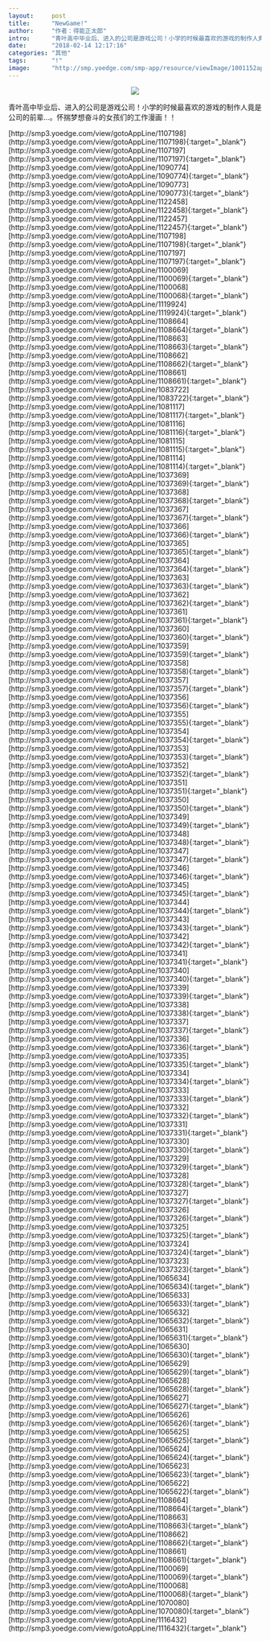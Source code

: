 ```yaml
---
layout:     post
title:      "NewGame!"
author:     "作者：得能正太郎"
intro:      "青叶高中毕业后、进入的公司是游戏公司！小学的时候最喜欢的游戏的制作人竟是公司的前辈…。怀揣梦想奋斗的女孩们的工作漫画！！"
date:       "2018-02-14 12:17:16"
categories: "其他"
tags:       "!"
image:      "http://smp.yoedge.com/smp-app/resource/viewImage/1001152appline.png"
---
```

<div style="text-align: center">
<p><img src="http://smp.yoedge.com/smp-app/resource/viewImage/1001152appline.png"/></p>
</div>
<p class="post-meta">
<span>青叶高中毕业后、进入的公司是游戏公司！小学的时候最喜欢的游戏的制作人竟是公司的前辈…。怀揣梦想奋斗的女孩们的工作漫画！！</span>
</p>
[http://smp3.yoedge.com/view/gotoAppLine/1107198](http://smp3.yoedge.com/view/gotoAppLine/1107198){:target="_blank"}
[http://smp3.yoedge.com/view/gotoAppLine/1107197](http://smp3.yoedge.com/view/gotoAppLine/1107197){:target="_blank"}
[http://smp3.yoedge.com/view/gotoAppLine/1090774](http://smp3.yoedge.com/view/gotoAppLine/1090774){:target="_blank"}
[http://smp3.yoedge.com/view/gotoAppLine/1090773](http://smp3.yoedge.com/view/gotoAppLine/1090773){:target="_blank"}
[http://smp3.yoedge.com/view/gotoAppLine/1122458](http://smp3.yoedge.com/view/gotoAppLine/1122458){:target="_blank"}
[http://smp3.yoedge.com/view/gotoAppLine/1122457](http://smp3.yoedge.com/view/gotoAppLine/1122457){:target="_blank"}
[http://smp3.yoedge.com/view/gotoAppLine/1107198](http://smp3.yoedge.com/view/gotoAppLine/1107198){:target="_blank"}
[http://smp3.yoedge.com/view/gotoAppLine/1107197](http://smp3.yoedge.com/view/gotoAppLine/1107197){:target="_blank"}
[http://smp3.yoedge.com/view/gotoAppLine/1100069](http://smp3.yoedge.com/view/gotoAppLine/1100069){:target="_blank"}
[http://smp3.yoedge.com/view/gotoAppLine/1100068](http://smp3.yoedge.com/view/gotoAppLine/1100068){:target="_blank"}
[http://smp3.yoedge.com/view/gotoAppLine/1119924](http://smp3.yoedge.com/view/gotoAppLine/1119924){:target="_blank"}
[http://smp3.yoedge.com/view/gotoAppLine/1108664](http://smp3.yoedge.com/view/gotoAppLine/1108664){:target="_blank"}
[http://smp3.yoedge.com/view/gotoAppLine/1108663](http://smp3.yoedge.com/view/gotoAppLine/1108663){:target="_blank"}
[http://smp3.yoedge.com/view/gotoAppLine/1108662](http://smp3.yoedge.com/view/gotoAppLine/1108662){:target="_blank"}
[http://smp3.yoedge.com/view/gotoAppLine/1108661](http://smp3.yoedge.com/view/gotoAppLine/1108661){:target="_blank"}
[http://smp3.yoedge.com/view/gotoAppLine/1083722](http://smp3.yoedge.com/view/gotoAppLine/1083722){:target="_blank"}
[http://smp3.yoedge.com/view/gotoAppLine/1081117](http://smp3.yoedge.com/view/gotoAppLine/1081117){:target="_blank"}
[http://smp3.yoedge.com/view/gotoAppLine/1081116](http://smp3.yoedge.com/view/gotoAppLine/1081116){:target="_blank"}
[http://smp3.yoedge.com/view/gotoAppLine/1081115](http://smp3.yoedge.com/view/gotoAppLine/1081115){:target="_blank"}
[http://smp3.yoedge.com/view/gotoAppLine/1081114](http://smp3.yoedge.com/view/gotoAppLine/1081114){:target="_blank"}
[http://smp3.yoedge.com/view/gotoAppLine/1037369](http://smp3.yoedge.com/view/gotoAppLine/1037369){:target="_blank"}
[http://smp3.yoedge.com/view/gotoAppLine/1037368](http://smp3.yoedge.com/view/gotoAppLine/1037368){:target="_blank"}
[http://smp3.yoedge.com/view/gotoAppLine/1037367](http://smp3.yoedge.com/view/gotoAppLine/1037367){:target="_blank"}
[http://smp3.yoedge.com/view/gotoAppLine/1037366](http://smp3.yoedge.com/view/gotoAppLine/1037366){:target="_blank"}
[http://smp3.yoedge.com/view/gotoAppLine/1037365](http://smp3.yoedge.com/view/gotoAppLine/1037365){:target="_blank"}
[http://smp3.yoedge.com/view/gotoAppLine/1037364](http://smp3.yoedge.com/view/gotoAppLine/1037364){:target="_blank"}
[http://smp3.yoedge.com/view/gotoAppLine/1037363](http://smp3.yoedge.com/view/gotoAppLine/1037363){:target="_blank"}
[http://smp3.yoedge.com/view/gotoAppLine/1037362](http://smp3.yoedge.com/view/gotoAppLine/1037362){:target="_blank"}
[http://smp3.yoedge.com/view/gotoAppLine/1037361](http://smp3.yoedge.com/view/gotoAppLine/1037361){:target="_blank"}
[http://smp3.yoedge.com/view/gotoAppLine/1037360](http://smp3.yoedge.com/view/gotoAppLine/1037360){:target="_blank"}
[http://smp3.yoedge.com/view/gotoAppLine/1037359](http://smp3.yoedge.com/view/gotoAppLine/1037359){:target="_blank"}
[http://smp3.yoedge.com/view/gotoAppLine/1037358](http://smp3.yoedge.com/view/gotoAppLine/1037358){:target="_blank"}
[http://smp3.yoedge.com/view/gotoAppLine/1037357](http://smp3.yoedge.com/view/gotoAppLine/1037357){:target="_blank"}
[http://smp3.yoedge.com/view/gotoAppLine/1037356](http://smp3.yoedge.com/view/gotoAppLine/1037356){:target="_blank"}
[http://smp3.yoedge.com/view/gotoAppLine/1037355](http://smp3.yoedge.com/view/gotoAppLine/1037355){:target="_blank"}
[http://smp3.yoedge.com/view/gotoAppLine/1037354](http://smp3.yoedge.com/view/gotoAppLine/1037354){:target="_blank"}
[http://smp3.yoedge.com/view/gotoAppLine/1037353](http://smp3.yoedge.com/view/gotoAppLine/1037353){:target="_blank"}
[http://smp3.yoedge.com/view/gotoAppLine/1037352](http://smp3.yoedge.com/view/gotoAppLine/1037352){:target="_blank"}
[http://smp3.yoedge.com/view/gotoAppLine/1037351](http://smp3.yoedge.com/view/gotoAppLine/1037351){:target="_blank"}
[http://smp3.yoedge.com/view/gotoAppLine/1037350](http://smp3.yoedge.com/view/gotoAppLine/1037350){:target="_blank"}
[http://smp3.yoedge.com/view/gotoAppLine/1037349](http://smp3.yoedge.com/view/gotoAppLine/1037349){:target="_blank"}
[http://smp3.yoedge.com/view/gotoAppLine/1037348](http://smp3.yoedge.com/view/gotoAppLine/1037348){:target="_blank"}
[http://smp3.yoedge.com/view/gotoAppLine/1037347](http://smp3.yoedge.com/view/gotoAppLine/1037347){:target="_blank"}
[http://smp3.yoedge.com/view/gotoAppLine/1037346](http://smp3.yoedge.com/view/gotoAppLine/1037346){:target="_blank"}
[http://smp3.yoedge.com/view/gotoAppLine/1037345](http://smp3.yoedge.com/view/gotoAppLine/1037345){:target="_blank"}
[http://smp3.yoedge.com/view/gotoAppLine/1037344](http://smp3.yoedge.com/view/gotoAppLine/1037344){:target="_blank"}
[http://smp3.yoedge.com/view/gotoAppLine/1037343](http://smp3.yoedge.com/view/gotoAppLine/1037343){:target="_blank"}
[http://smp3.yoedge.com/view/gotoAppLine/1037342](http://smp3.yoedge.com/view/gotoAppLine/1037342){:target="_blank"}
[http://smp3.yoedge.com/view/gotoAppLine/1037341](http://smp3.yoedge.com/view/gotoAppLine/1037341){:target="_blank"}
[http://smp3.yoedge.com/view/gotoAppLine/1037340](http://smp3.yoedge.com/view/gotoAppLine/1037340){:target="_blank"}
[http://smp3.yoedge.com/view/gotoAppLine/1037339](http://smp3.yoedge.com/view/gotoAppLine/1037339){:target="_blank"}
[http://smp3.yoedge.com/view/gotoAppLine/1037338](http://smp3.yoedge.com/view/gotoAppLine/1037338){:target="_blank"}
[http://smp3.yoedge.com/view/gotoAppLine/1037337](http://smp3.yoedge.com/view/gotoAppLine/1037337){:target="_blank"}
[http://smp3.yoedge.com/view/gotoAppLine/1037336](http://smp3.yoedge.com/view/gotoAppLine/1037336){:target="_blank"}
[http://smp3.yoedge.com/view/gotoAppLine/1037335](http://smp3.yoedge.com/view/gotoAppLine/1037335){:target="_blank"}
[http://smp3.yoedge.com/view/gotoAppLine/1037334](http://smp3.yoedge.com/view/gotoAppLine/1037334){:target="_blank"}
[http://smp3.yoedge.com/view/gotoAppLine/1037333](http://smp3.yoedge.com/view/gotoAppLine/1037333){:target="_blank"}
[http://smp3.yoedge.com/view/gotoAppLine/1037332](http://smp3.yoedge.com/view/gotoAppLine/1037332){:target="_blank"}
[http://smp3.yoedge.com/view/gotoAppLine/1037331](http://smp3.yoedge.com/view/gotoAppLine/1037331){:target="_blank"}
[http://smp3.yoedge.com/view/gotoAppLine/1037330](http://smp3.yoedge.com/view/gotoAppLine/1037330){:target="_blank"}
[http://smp3.yoedge.com/view/gotoAppLine/1037329](http://smp3.yoedge.com/view/gotoAppLine/1037329){:target="_blank"}
[http://smp3.yoedge.com/view/gotoAppLine/1037328](http://smp3.yoedge.com/view/gotoAppLine/1037328){:target="_blank"}
[http://smp3.yoedge.com/view/gotoAppLine/1037327](http://smp3.yoedge.com/view/gotoAppLine/1037327){:target="_blank"}
[http://smp3.yoedge.com/view/gotoAppLine/1037326](http://smp3.yoedge.com/view/gotoAppLine/1037326){:target="_blank"}
[http://smp3.yoedge.com/view/gotoAppLine/1037325](http://smp3.yoedge.com/view/gotoAppLine/1037325){:target="_blank"}
[http://smp3.yoedge.com/view/gotoAppLine/1037324](http://smp3.yoedge.com/view/gotoAppLine/1037324){:target="_blank"}
[http://smp3.yoedge.com/view/gotoAppLine/1037323](http://smp3.yoedge.com/view/gotoAppLine/1037323){:target="_blank"}
[http://smp3.yoedge.com/view/gotoAppLine/1065634](http://smp3.yoedge.com/view/gotoAppLine/1065634){:target="_blank"}
[http://smp3.yoedge.com/view/gotoAppLine/1065633](http://smp3.yoedge.com/view/gotoAppLine/1065633){:target="_blank"}
[http://smp3.yoedge.com/view/gotoAppLine/1065632](http://smp3.yoedge.com/view/gotoAppLine/1065632){:target="_blank"}
[http://smp3.yoedge.com/view/gotoAppLine/1065631](http://smp3.yoedge.com/view/gotoAppLine/1065631){:target="_blank"}
[http://smp3.yoedge.com/view/gotoAppLine/1065630](http://smp3.yoedge.com/view/gotoAppLine/1065630){:target="_blank"}
[http://smp3.yoedge.com/view/gotoAppLine/1065629](http://smp3.yoedge.com/view/gotoAppLine/1065629){:target="_blank"}
[http://smp3.yoedge.com/view/gotoAppLine/1065628](http://smp3.yoedge.com/view/gotoAppLine/1065628){:target="_blank"}
[http://smp3.yoedge.com/view/gotoAppLine/1065627](http://smp3.yoedge.com/view/gotoAppLine/1065627){:target="_blank"}
[http://smp3.yoedge.com/view/gotoAppLine/1065626](http://smp3.yoedge.com/view/gotoAppLine/1065626){:target="_blank"}
[http://smp3.yoedge.com/view/gotoAppLine/1065625](http://smp3.yoedge.com/view/gotoAppLine/1065625){:target="_blank"}
[http://smp3.yoedge.com/view/gotoAppLine/1065624](http://smp3.yoedge.com/view/gotoAppLine/1065624){:target="_blank"}
[http://smp3.yoedge.com/view/gotoAppLine/1065623](http://smp3.yoedge.com/view/gotoAppLine/1065623){:target="_blank"}
[http://smp3.yoedge.com/view/gotoAppLine/1065622](http://smp3.yoedge.com/view/gotoAppLine/1065622){:target="_blank"}
[http://smp3.yoedge.com/view/gotoAppLine/1108664](http://smp3.yoedge.com/view/gotoAppLine/1108664){:target="_blank"}
[http://smp3.yoedge.com/view/gotoAppLine/1108663](http://smp3.yoedge.com/view/gotoAppLine/1108663){:target="_blank"}
[http://smp3.yoedge.com/view/gotoAppLine/1108662](http://smp3.yoedge.com/view/gotoAppLine/1108662){:target="_blank"}
[http://smp3.yoedge.com/view/gotoAppLine/1108661](http://smp3.yoedge.com/view/gotoAppLine/1108661){:target="_blank"}
[http://smp3.yoedge.com/view/gotoAppLine/1100069](http://smp3.yoedge.com/view/gotoAppLine/1100069){:target="_blank"}
[http://smp3.yoedge.com/view/gotoAppLine/1100068](http://smp3.yoedge.com/view/gotoAppLine/1100068){:target="_blank"}
[http://smp3.yoedge.com/view/gotoAppLine/1070080](http://smp3.yoedge.com/view/gotoAppLine/1070080){:target="_blank"}
[http://smp3.yoedge.com/view/gotoAppLine/1116432](http://smp3.yoedge.com/view/gotoAppLine/1116432){:target="_blank"}


